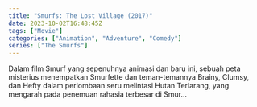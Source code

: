 ```yaml
---
title: "Smurfs: The Lost Village (2017)"
date: 2023-10-02T16:48:45Z
tags: ["Movie"]
categories: ["Animation", "Adventure", "Comedy"]
series: ["The Smurfs"]
---
```


Dalam film Smurf yang sepenuhnya animasi dan baru ini, sebuah peta misterius menempatkan Smurfette dan teman-temannya Brainy, Clumsy, dan Hefty dalam perlombaan seru melintasi Hutan Terlarang, yang mengarah pada penemuan rahasia terbesar di Smur...

<mux-player stream-type="on-demand"
  src="https://kp3d-my.sharepoint.com/personal/ryoo_kp3d_onmicrosoft_com/_layouts/15/download.aspx?share=EWz0rFx4t5VFkfb8Xe07UlAB9r3QJUE6lQq3WXtUm2JnIw" metadata-video-title="Smurfs: The Lost Village (2017)" prefer-playback="mse" controls>
  </mux-player>
  
  
  <script src="https://cdn.jsdelivr.net/npm/@mux/mux-player"></script>
  
 <script id="00f2Xt02zpOp29dNNDSYDtG01ZmmKJr9o502FLplgMzsu02o" type="application/ld+json">
 {
  "@context": "https://schema.org/",
  "@type": "VideoObject",
  "name": "Smurfs: The Lost Village (2017)",
  "contentUrl": "https://stream.mux.com/00f2Xt02zpOp29dNNDSYDtG01ZmmKJr9o502FLplgMzsu02o.m3u8",
  "thumbnailUrl": "https://www.themoviedb.org/t/p/original/h4XBYMe55P7I3eTKf91MECrSRmY.jpg?width=314&fit_mode=preserve&time=25",
  "uploadDate": "2023-10-02T16:48:45Z",
}

</script>
